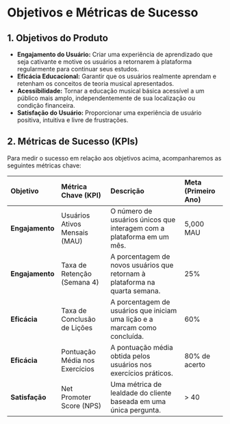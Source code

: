 # Objetivos e Métricas de Sucesso

## 1. Objetivos do Produto

*   **Engajamento do Usuário:** Criar uma experiência de aprendizado que seja cativante e motive os usuários a retornarem à plataforma regularmente para continuar seus estudos.
*   **Eficácia Educacional:** Garantir que os usuários realmente aprendam e retenham os conceitos de teoria musical apresentados.
*   **Acessibilidade:** Tornar a educação musical básica acessível a um público mais amplo, independentemente de sua localização ou condição financeira.
*   **Satisfação do Usuário:** Proporcionar uma experiência de usuário positiva, intuitiva e livre de frustrações.

## 2. Métricas de Sucesso (KPIs)

Para medir o sucesso em relação aos objetivos acima, acompanharemos as seguintes métricas chave:

| Objetivo | Métrica Chave (KPI) | Descrição | Meta (Primeiro Ano) |
| :--- | :--- | :--- | :--- |
| **Engajamento** | Usuários Ativos Mensais (MAU) | O número de usuários únicos que interagem com a plataforma em um mês. | 5,000 MAU |
| **Engajamento** | Taxa de Retenção (Semana 4) | A porcentagem de novos usuários que retornam à plataforma na quarta semana. | 25% |
| **Eficácia** | Taxa de Conclusão de Lições | A porcentagem de usuários que iniciam uma lição e a marcam como concluída. | 60% |
| **Eficácia** | Pontuação Média nos Exercícios | A pontuação média obtida pelos usuários nos exercícios práticos. | 80% de acerto |
| **Satisfação** | Net Promoter Score (NPS) | Uma métrica de lealdade do cliente baseada em uma única pergunta. | > 40 |
